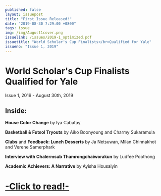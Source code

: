 ```yaml
---
published: false
layout: issuepost
title: "First Issue Released!"
date: "2019-08-30 7:29:00 +0800"
tags: issue
img: /img/August1cover.png
issuelink: /issues/2019-1_optimized.pdf
issuetitle: "World Scholar's Cup Finalists</br>Qualified for Yale"
issueno: "Issue 1, 2019"
---
```

# World Scholar's Cup Finalists<br>Qualified for Yale
Issue 1, 2019 - August 30th, 2019

Inside:
------

**House Color Change** by Iya Cabatay

**Basketball & Futsol Tryouts** by Aiko Boonyoung and Charmy Sukaramula

**Clubs** and **Feedback: Lunch Desserts** by Ja Netsuwan, Milan Chinnakhot and Verene Samerphark

**Interview with Chalermsub Thamrongchaiworakun** by Ludfee Poothong

**Academic Achievers: A Narrative** by Ayisha Housaiyin

# [-Click to read!-](/issues/2019-1_optimized.pdf)
